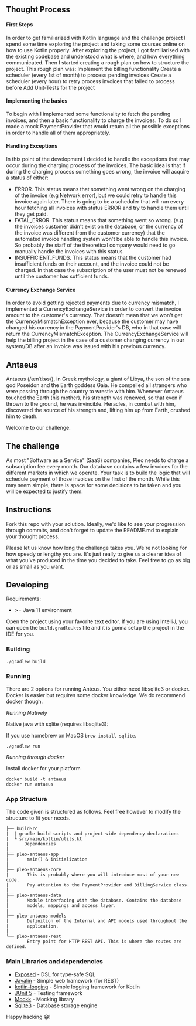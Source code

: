 ## Thought Process

#### First Steps
In order to get familiarized with Kotlin language and the challenge project I spend some time exploring the project and taking some courses online on how to use Kotlin properly. After exploring the project, I got familiarised with the existing codebase and understood what is where, and how everything communicated. Then I started creating a rough plan on how to structure the project. This rough plan was:
Implement the billing functionality
Create a scheduler (every 1st of month) to process pending invoices
Create a scheduler (every hour) to retry process invoices that failed to process before
Add Unit-Tests for the project
#### Implementing the basics
To begin with I implemented some functionality to fetch the pending invoices, and then a basic functionality to charge the invoices. To do so I made a mock PaymentProvider that would return all the possible exceptions in order to handle all of them appropriately.
#### Handling Exceptions
In this point of the development I decided to handle the exceptions that may occur during the charging process of the invoices. The basic idea is that if during the charging process something goes wrong, the invoice will acquire a status of either:
- ERROR. This status means that something went wrong on the charging of the invoice (e.g Network error), but we could retry to handle this invoice again later. There is going to be a scheduler that will run every hour fetching all invoices with status ERROR and try to handle them until they get paid.
- FATAL_ERROR. This status means that something went so wrong. (e.g the invoices customer didn't exist on the database, or the currency of the invoice was different from the customer currency) that the automated invoice handling system won't be able to handle this invoice. So probably the staff of the theoretical company would need to go manually handle the invoices with this status.
- INSUFFICIENT_FUNDS. This status means that the customer had insufficient funds on their account, and the invoice could not be charged. In that case the subscription of the user must not be renewed until the customer has sufficient funds.
 #### Currency Exchange Service 
In order to avoid getting rejected payments due to currency mismatch, I implemented a CurrencyExchangeService in order to convert the invoice amount to the customer's currency. That doesn't mean that we won't get the CurrencyMismatchException ever, because the customer may have changed his currency in the PaymentProvider's DB, who in that case will return the CurrencyMismatchException. The CurrencyExchangeService will help the billing project in the case of a customer changing currency in our system/DB after an invoice was issued with his previous currency. 


## Antaeus

Antaeus (/ænˈtiːəs/), in Greek mythology, a giant of Libya, the son of the sea god Poseidon and the Earth goddess Gaia. He compelled all strangers who were passing through the country to wrestle with him. Whenever Antaeus touched the Earth (his mother), his strength was renewed, so that even if thrown to the ground, he was invincible. Heracles, in combat with him, discovered the source of his strength and, lifting him up from Earth, crushed him to death.

Welcome to our challenge.

## The challenge

As most "Software as a Service" (SaaS) companies, Pleo needs to charge a subscription fee every month. Our database contains a few invoices for the different markets in which we operate. Your task is to build the logic that will schedule payment of those invoices on the first of the month. While this may seem simple, there is space for some decisions to be taken and you will be expected to justify them.

## Instructions

Fork this repo with your solution. Ideally, we'd like to see your progression through commits, and don't forget to update the README.md to explain your thought process.

Please let us know how long the challenge takes you. We're not looking for how speedy or lengthy you are. It's just really to give us a clearer idea of what you've produced in the time you decided to take. Feel free to go as big or as small as you want.

## Developing

Requirements:
- \>= Java 11 environment

Open the project using your favorite text editor. If you are using IntelliJ, you can open the `build.gradle.kts` file and it is gonna setup the project in the IDE for you.

### Building

```
./gradlew build
```

### Running

There are 2 options for running Anteus. You either need libsqlite3 or docker. Docker is easier but requires some docker knowledge. We do recommend docker though.

*Running Natively*

Native java with sqlite (requires libsqlite3):

If you use homebrew on MacOS `brew install sqlite`.

```
./gradlew run
```

*Running through docker*

Install docker for your platform

```
docker build -t antaeus
docker run antaeus
```

### App Structure
The code given is structured as follows. Feel free however to modify the structure to fit your needs.
```
├── buildSrc
|  | gradle build scripts and project wide dependency declarations
|  └ src/main/kotlin/utils.kt 
|      Dependencies
|
├── pleo-antaeus-app
|       main() & initialization
|
├── pleo-antaeus-core
|       This is probably where you will introduce most of your new code.
|       Pay attention to the PaymentProvider and BillingService class.
|
├── pleo-antaeus-data
|       Module interfacing with the database. Contains the database 
|       models, mappings and access layer.
|
├── pleo-antaeus-models
|       Definition of the Internal and API models used throughout the
|       application.
|
└── pleo-antaeus-rest
        Entry point for HTTP REST API. This is where the routes are defined.
```

### Main Libraries and dependencies
* [Exposed](https://github.com/JetBrains/Exposed) - DSL for type-safe SQL
* [Javalin](https://javalin.io/) - Simple web framework (for REST)
* [kotlin-logging](https://github.com/MicroUtils/kotlin-logging) - Simple logging framework for Kotlin
* [JUnit 5](https://junit.org/junit5/) - Testing framework
* [Mockk](https://mockk.io/) - Mocking library
* [Sqlite3](https://sqlite.org/index.html) - Database storage engine

Happy hacking 😁!
